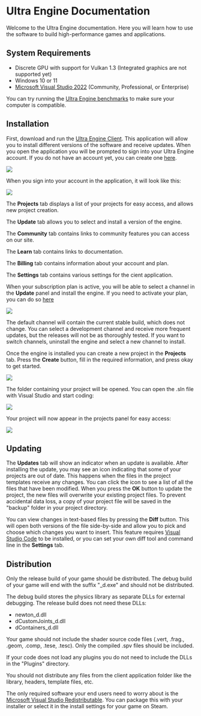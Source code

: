 # Ultra Engine Documentation

Welcome to the Ultra Engine documentation. Here you will learn how to use the software to build high-performance games and applications.

## System Requirements

- Discrete GPU with support for Vulkan 1.3 (Integrated graphics are not supported yet)
- Windows 10 or 11
- [Microsoft Visual Studio 2022](https://visualstudio.microsoft.com/) (Community, Professional, or Enterprise)

You can try running the [Ultra Engine benchmarks](https://github.com/UltraEngine/Benchmarks) to make sure your computer is compatible.

## Installation

First, download and run the [Ultra Engine Client](https://www.ultraengine.com/files/UltraEngineClient.exe). This application will allow you to install different versions of the software and receive updates. When you open the application you will be prompted to sign into your Ultra Engine account. If you do not have an account yet, you can create one [here](https://www.ultraengine.com/community/register).

![](https://raw.githubusercontent.com/UltraEngine/Documentation/master/Images/client_signin.png)

When you sign into your account in the application, it will look like this:

![](https://raw.githubusercontent.com/UltraEngine/Documentation/master/Images/client_start.png)

The **Projects** tab displays a list of your projects for easy access, and allows new project creation.

The **Update** tab allows you to select and install a version of the engine.

The **Community** tab contains links to community features you can access on our site.

The **Learn** tab contains links to documentation.

The **Billing** tab contains information about your account and plan.

The **Settings** tab contains various settings for the cient application.

When your subscription plan is active, you will be able to select a channel in the **Update** panel and install the engine. If you need to activate your plan, you can do so [here](https://www.ultraengine.com/community/store)

![](https://raw.githubusercontent.com/UltraEngine/Documentation/master/Images/client_start.png)

The default channel will contain the current stable build, which does not change. You can select a development channel and receive more frequent updates, but the releases will not be as thoroughly tested. If you want to switch channels, uninstall the engine and select a new channel to install.

Once the engine is installed you can create a new project in the **Projects** tab. Press the **Create** button, fill in the required information, and press okay to get started.

![](https://raw.githubusercontent.com/UltraEngine/Documentation/master/Images/client_newproject.png)

The folder containing your project will be opened. You can open the .sln file with Visual Studio and start coding:

![](https://raw.githubusercontent.com/UltraEngine/Documentation/master/Images/projectfiles.png)

Your project will now appear in the projects panel for easy access:

![](https://raw.githubusercontent.com/UltraEngine/Documentation/master/Images/client_projects.png)

## Updating

The **Updates** tab will show an indicator when an update is available. After installing the update, you may see an icon indicating that some of your projects are out of date. This happens when the files in the project templates receive any changes. You can click the icon to see a list of all the files that have been modified. When you press the **OK** button to update the project, the new files will overwrite your existing project files. To prevent accidental data loss, a copy of your project file will be saved in the "backup" folder in your project directory.

You can view changes in text-based files by pressing the **Diff** button. This will open both versions of the file side-by-side and allow you to pick and choose which changes you want to insert. This feature requires [Visual Studio Code](https://code.visualstudio.com/download) to be installed, or you can set your own diff tool and command line in the **Settings** tab.

## Distribution

Only the release build of your game should be distributed. The debug build of your game will end with the suffix "_d.exe" and should not be distributed.

The debug build stores the physics library as separate DLLs for external debugging. The release build does not need these DLLs:
- newton_d.dll
- dCustomJoints_d.dll
- dContainers_d.dll

Your game should not include the shader source code files (.vert, .frag., .geom, .comp, .tese, .tesc). Only the compiled .spv files should be included.

If your code does not load any plugins you do not need to include the DLLs in the "Plugins" directory.

You should not distribute any files from the client application folder like the library, headers, template files, etc.

The only required software your end users need to worry about is the [Microsoft Visual Studio Redistributable](https://aka.ms/vs/17/release/vc_redist.x64.exe). You can package this with your installer or select it in the install settings for your game on Steam.

